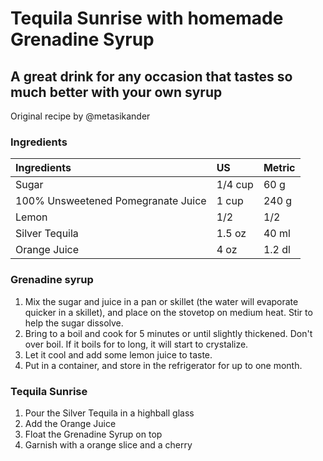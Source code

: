 # Tequila Sunrise with homemade Grenadine Syrup
## A great drink for any occasion that tastes so much better with your own syrup
Original recipe by @metasikander

### Ingredients

|Ingredients | US    |Metric |
|:-----------|:------|:------|
| Sugar      | 1/4 cup | 60 g |
| 100% Unsweetened Pomegranate Juice | 1 cup  | 240 g |
| Lemon      | 1/2   | 1/2   |
| Silver Tequila | 1.5 oz | 40 ml |
| Orange Juice | 4 oz | 1.2 dl |


### Grenadine syrup

1. Mix the sugar and juice in a pan or skillet (the water will evaporate quicker in a skillet), and place on the stovetop on medium heat. Stir to help the sugar dissolve.
2. Bring to a boil and cook for 5 minutes or until slightly thickened. Don't over boil. If it boils for to long, it will start to crystalize.
3. Let it cool and add some lemon juice to taste.
4. Put in a container, and store in the refrigerator for up to one month.


### Tequila Sunrise

1. Pour the Silver Tequila in a highball glass
2. Add the Orange Juice
3. Float the Grenadine Syrup on top
4. Garnish with a orange slice and a cherry